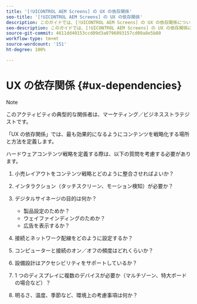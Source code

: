 ```yaml
---
title: '[!UICONTROL AEM Screens] の UX の依存関係'
seo-title: '[!UICONTROL AEM Screens] の UX の依存関係'
description: このガイドでは、[!UICONTROL AEM Screens] の UX の依存関係について説明します。
seo-description: このガイドでは、[!UICONTROL AEM Screens] の UX の依存関係について説明します。
source-git-commit: 4611dd40153ccd09d3a0796093157cd09a8e5b80
workflow-type: tm+mt
source-wordcount: '151'
ht-degree: 100%

---
```



# UX の依存関係 {#ux-dependencies}

>[!NOTE]
>
>このアクティビティの典型的な関係者は、マーケティング／ビジネスストラテジストです。

「UX の依存関係」では、最も効果的になるようにコンテンツを戦略化する場所と方法を定義します。

ハードウェアコンテンツ戦略を定義する際は、以下の質問を考慮する必要があります。

1. 小売レイアウトをコンテンツ戦略とどのように整合させればよいか？

1. インタラクション（タッチスクリーン、モーション検知）が必要か？

1. デジタルサイネージの目的は何か？

   * 製品設定のためか？
   * ウェイファインディングのためか？
   * 広告を表示するか？

1. 接続とネットワーク配線をどのように設定するか？

1. コンピューターと接続のオン／オフの頻度はどれくらいか？

1. 設備設計はアクセシビリティをサポートしているか？

1. 1 つのディスプレイに複数のデバイスが必要か（マルチゾーン、特大ボードの場合など）？

1. 明るさ、温度、季節など、環境上の考慮事項は何か？


